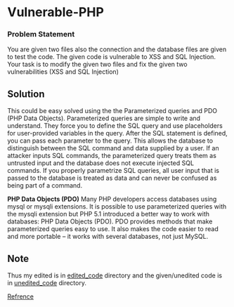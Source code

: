 # Vulnerable-PHP
### Problem Statement
You are given two files also the connection and the database files are given to test the code. The given code is vulnerable to XSS and SQL Injection. Your task is to modify the given two files and fix the given two vulnerabilities (XSS and SQL Injection)

## Solution
This could be easy solved using the the Parameterized queries  and PDO (PHP Data Objects). Parameterized queries are simple to write and understand. They force you to define the SQL query and use placeholders for user-provided variables in the query. After the SQL statement is defined, you can pass each parameter to the query. This allows the database to distinguish between the SQL command and data supplied by a user. If an attacker inputs SQL commands, the parameterized query treats them as untrusted input and the database does not execute injected SQL commands. If you properly parametrize SQL queries, all user input that is passed to the database is treated as data and can never be confused as being part of a command.

**PHP Data Objects (PDO)**
Many PHP developers access databases using mysql or mysqli extensions. It is possible to use parameterized queries with the mysqli extension but PHP 5.1 introduced a better way to work with databases: PHP Data Objects (PDO). PDO provides methods that make parameterized queries easy to use. It also makes the code easier to read and more portable – it works with several databases, not just MySQL.

## Note
Thus my edited is in [edited_code](https://github.com/Sainya-Ranakshetram-Submission/Vulnerable-PHP/tree/master/edited_code) directory and the given/unedited code is in [unedited_code](https://github.com/Sainya-Ranakshetram-Submission/Vulnerable-PHP/tree/master/unedited_code) directory.

[Refrence](https://www.acunetix.com/blog/articles/prevent-sql-injection-vulnerabilities-in-php-applications/)
